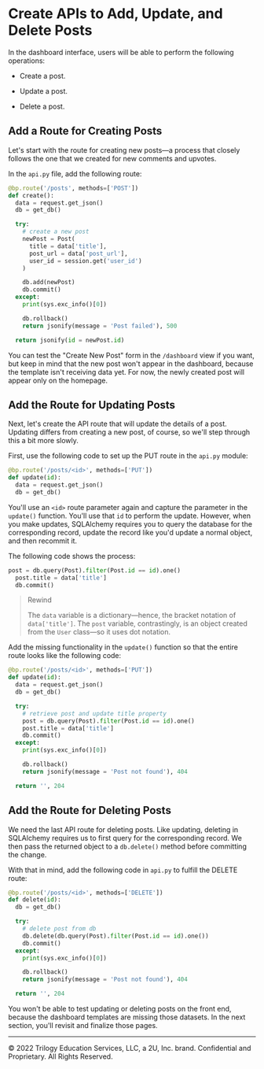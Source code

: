 # Create APIs to Add, Update, and Delete Posts

In the dashboard interface, users will be able to perform the following operations:

* Create a post.

* Update a post.

* Delete a post.

## Add a Route for Creating Posts

Let's start with the route for creating new posts—a process that closely follows the one that we created for new comments and upvotes.

In the `api.py` file, add the following route:

```python
@bp.route('/posts', methods=['POST'])
def create():
  data = request.get_json()
  db = get_db()

  try:
    # create a new post
    newPost = Post(
      title = data['title'],
      post_url = data['post_url'],
      user_id = session.get('user_id')
    )

    db.add(newPost)
    db.commit()
  except:
    print(sys.exc_info()[0])

    db.rollback()
    return jsonify(message = 'Post failed'), 500

  return jsonify(id = newPost.id)
```

You can test the "Create New Post" form in the `/dashboard` view if you want, but keep in mind that the new post won't appear in the dashboard, because the template isn't receiving data yet. For now, the newly created post will appear only on the homepage.

## Add the Route for Updating Posts

Next, let's create the API route that will update the details of a post. Updating differs from creating a new post, of course, so we'll step through this a bit more slowly.

First, use the following code to set up the PUT route in the `api.py` module:

```python
@bp.route('/posts/<id>', methods=['PUT'])
def update(id):
  data = request.get_json()
  db = get_db()
```

You'll use an `<id>` route parameter again and capture the parameter in the `update()` function. You'll use that `id` to perform the update. However, when you make updates, SQLAlchemy requires you to query the database for the corresponding record, update the record like you'd update a normal object, and then recommit it.

The following code shows the process:

```python
post = db.query(Post).filter(Post.id == id).one()
  post.title = data['title']
  db.commit()
```

>Rewind
>
>The `data` variable is a dictionary—hence, the bracket notation of `data['title']`. The `post` variable, contrastingly, is an object created from the `User` class—so it uses dot notation.

Add the missing functionality in the `update()` function so that the entire route looks like the following code:

```python
@bp.route('/posts/<id>', methods=['PUT'])
def update(id):
  data = request.get_json()
  db = get_db()

  try:
    # retrieve post and update title property
    post = db.query(Post).filter(Post.id == id).one()
    post.title = data['title']
    db.commit()
  except:
    print(sys.exc_info()[0])

    db.rollback()
    return jsonify(message = 'Post not found'), 404

  return '', 204
```

## Add the Route for Deleting Posts

We need the last API route for deleting posts. Like updating, deleting in SQLAlchemy requires us to first query for the corresponding record. We then pass the returned object to a `db.delete()` method before committing the change.

With that in mind, add the following code in `api.py` to fulfill the DELETE route:

```python
@bp.route('/posts/<id>', methods=['DELETE'])
def delete(id):
  db = get_db()

  try:
    # delete post from db
    db.delete(db.query(Post).filter(Post.id == id).one())
    db.commit()
  except:
    print(sys.exc_info()[0])

    db.rollback()
    return jsonify(message = 'Post not found'), 404

  return '', 204
```

You won't be able to test updating or deleting posts on the front end, because the dashboard templates are missing those datasets. In the next section, you'll revisit and finalize those pages.

---
© 2022 Trilogy Education Services, LLC, a 2U, Inc. brand. Confidential and Proprietary. All Rights Reserved.

